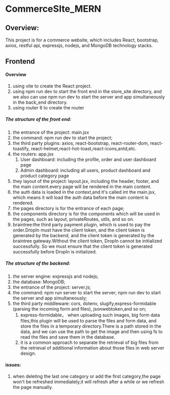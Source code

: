 # CommerceSIte_MERN

## Overview:

This project is for a commerce website, which includes React, bootstrap, axios, restful api, expressjs, nodejs, and MongoDB technology stacks.

## Frontend

#### Overview

1. using vite to create the React project.
2. using npm run dev to start the front end in the store_site directory, and we also can use npm run dev to start the server and app simultaneously in the back_end directory.
3. using router 6 to create the router

##### The structure of the front end:

1. the entrance of the project: main.jsx
2. the command: npm run dev to start the project;
3. the third party plugins: axios, react-bootstrap, react-router-dom, react-toastify, react-helmet,react-hot-toast,react-icons,antd,etc.
4. the routers: app.jsx
   1. User dashboard: including the profile, order and user dashboard page
   2. Admin dashboard: including all users, product dashboard and product category page
5. they layout of the project: layout.jsx, including the header, footer, and the main content.every page will be rendered in the main content.
6. the auth data is loaded in the context,and it's called int the main.jsx, which means it will load the auth data before the main content is rendered.
7. the pages directory is for the entrance of each page;
8. the components directory is for the components which will be used in the pages, such as layout, privateRoutes, utils, and so on.
9. braintree:the third party payment plugin, which is used to pay the order.DropIn must have the client token, and the client token is generated by the backend, and the client token is generated by the braintree gateway.Without the client token, DropIn cannot be initialized successfully. So we must ensure that the client token is generated successfully before DropIn is initialized.

##### The structure of the backend:

1. the server engine: expressjs and nodejs;
2. the database: MongoDB;
3. the entrance of the project: server.js;
4. the command: npm run server to start the server; npm run dev to start the server and app simultaneously;
5. the third party middleware: cors, dotenv, slugify,express-formidable (parsing the incoming form and files), jsonwebtoken,and so on;
   1. express-formidable， when uploading such images, big form data files,this plugin will be used to parse the files and form data, and store the files in a temporary directory.There is a path stored in the data, and we can use the path to get the image and then using fs to read the files and save them in the database.
   2. it is a common approach to separate the retrieval of big files from the retrieval of additional information about those files in web server design.

#### issues:

1. when deleting the last one category or add the first category,the page won't be refreshed immediately,it will refresh after a while or we refresh the page manually.
